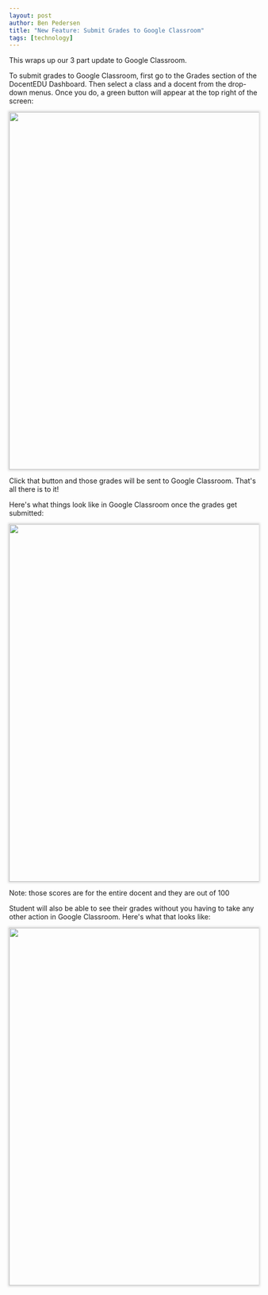 ```yaml
---
layout: post
author: Ben Pedersen
title: "New Feature: Submit Grades to Google Classroom"
tags: [technology]
---
```

<style>
.screen-img {
  box-shadow: 0px 0px 4px 2px rgba(100, 100, 100, 0.247);
  max-width: 100%;
  width: 720px;
}
</style>
This wraps up our 3 part update to Google Classroom.

To submit grades to Google Classroom, first go to the Grades section of the DocentEDU Dashboard. Then select a class and a docent from the drop-down menus. Once you do, a green button will appear at the top right of the screen:

<img class="screen-img" src="https://docentedu.com/images/submit-grades-to-classroom-1.png" />

Click that button and those grades will be sent to Google Classroom. That's all there is to it!

Here's what things look like in Google Classroom once the grades get submitted:

<img class="screen-img" src="https://docentedu.com/images/submit-grades-to-classroom-2.png" />

Note: those scores are for the entire docent and they are out of 100

Student will also be able to see their grades without you having to take any other action in Google Classroom. Here's what that looks like:

<img class="screen-img" src="https://docentedu.com/images/submit-grades-to-classroom-3.png" />
